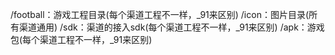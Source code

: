 /football：游戏工程目录(每个渠道工程不一样，_91来区别)
/icon：图片目录(所有渠道通用)
/sdk：渠道的接入sdk(每个渠道工程不一样，_91来区别)
/apk：游戏包(每个渠道工程不一样，_91来区别)
